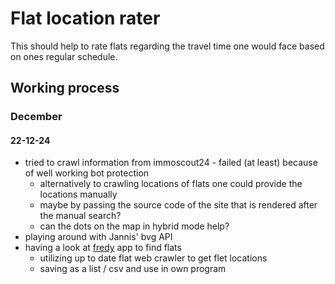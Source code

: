 # Flat location rater

This should help to rate flats regarding the travel time one would face based on ones regular schedule.

## Working process

### December

#### 22-12-24

* tried to crawl information from immoscout24 - failed (at least) because of well working bot protection
  * alternatively to crawling locations of flats one could provide the locations manually
  * maybe by passing the source code of the site that is rendered after the manual search?
  * can the dots on the map in hybrid mode help?
* playing around with Jannis' bvg API
* having a look at [fredy](https://github.com/orangecoding/fredy) app to find flats
  * utilizing up to date flat web crawler to get flet locations
  * saving as a list / csv and use in own program